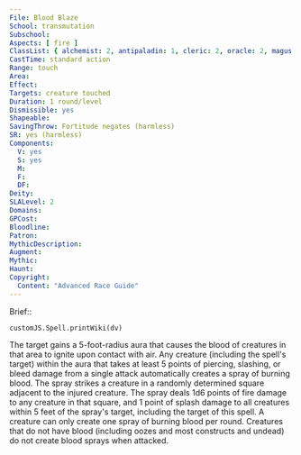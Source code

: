 ```yaml
---
File: Blood Blaze
School: transmutation
Subschool: 
Aspects: [ fire ]
ClassList: { alchemist: 2, antipaladin: 1, cleric: 2, oracle: 2, magus: 2, sorcerer: 2, wizard: 2, witch: 2, bloodrager: 2, psychic: 2 }
CastTime: standard action
Range: touch
Area: 
Effect: 
Targets: creature touched
Duration: 1 round/level
Dismissible: yes
Shapeable: 
SavingThrow: Fortitude negates (harmless)
SR: yes (harmless)
Components:
  V: yes
  S: yes
  M: 
  F: 
  DF: 
Deity: 
SLALevel: 2
Domains: 
GPCost: 
Bloodline: 
Patron: 
MythicDescription: 
Augment: 
Mythic: 
Haunt: 
Copyright:
  Content: "Advanced Race Guide"
---
```

Brief:: 

```dataviewjs
customJS.Spell.printWiki(dv)
```

The target gains a 5-foot-radius aura that causes the blood of creatures in that area to ignite upon contact with air. Any creature (including the spell's target) within the aura that takes at least 5 points of piercing, slashing, or bleed damage from a single attack automatically creates a spray of burning blood. The spray strikes a creature in a randomly determined square adjacent to the injured creature. The spray deals 1d6 points of fire damage to any creature in that square, and 1 point of splash damage to all creatures within 5 feet of the spray's target, including the target of this spell. A creature can only create one spray of burning blood per round. Creatures that do not have blood (including oozes and most constructs and undead) do not create blood sprays when attacked.

